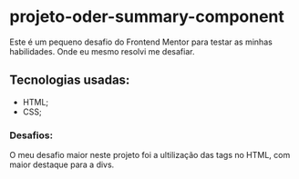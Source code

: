 # projeto-oder-summary-component

Este é um pequeno desafio do Frontend Mentor para testar as minhas habilidades. Onde eu mesmo resolvi me desafiar.

## Tecnologias usadas:
- HTML;
- CSS;

### Desafios:
O meu desafio maior neste projeto foi a ultilização das tags no HTML, com maior destaque para a divs.


